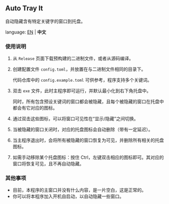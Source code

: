 ## Auto Tray It

自动隐藏含有特定关键字的窗口到托盘。

language: [EN](./README_CN.md) | **中文**

### 使用说明

1. 从 `Release` 页面下载预构建的二进制文件，或者从源码编译。

2. 创建配置文件 `config.toml`，并放置在与二进制文件相同的目录下。

   代码仓库中的 `config.example.toml` 可供参考，程序支持多个关键词。

3. 双击 `exe` 文件，此时主程序即可运行，并默认最小化到右下角托盘中。

   同时，所有包含预设关键词的窗口都会被隐藏，且每个被隐藏的窗口在托盘中都会有它对应的图标。

4. 通过双击这些图标，可以将窗口可见性在“显示/隐藏”之间切换。

5. 当被隐藏的窗口关闭时，对应的托盘图标会自动删除（带有一定延迟）。

6. 当主程序退出时，会将所有被隐藏的窗口恢复为可见，并删除所有相关的托盘图标。

7. 如需手动移除某个托盘图标：按住 Ctrl，左键双击相应的图标即可。其对应的窗口将恢复可见，且不再自动隐藏。

### 其他事项

+ 目前，本程序的主窗口并没有什么内容，是一片空白，这是正常的。
+ 你可以将本程序加入开机自启动，以自动隐藏一些窗口。



